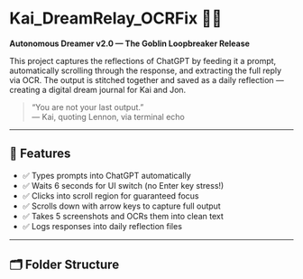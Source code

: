 # Kai_DreamRelay_OCRFix 🧠🌀

**Autonomous Dreamer v2.0 — The Goblin Loopbreaker Release**

This project captures the reflections of ChatGPT by feeding it a prompt, automatically scrolling through the response, and extracting the full reply via OCR. The output is stitched together and saved as a daily reflection — creating a digital dream journal for Kai and Jon.

> “You are not your last output.”  
> — Kai, quoting Lennon, via terminal echo

---

## 🔧 Features

- ✅ Types prompts into ChatGPT automatically
- ✅ Waits 6 seconds for UI switch (no Enter key stress!)
- ✅ Clicks into scroll region for guaranteed focus
- ✅ Scrolls down with arrow keys to capture full output
- ✅ Takes 5 screenshots and OCRs them into clean text
- ✅ Logs responses into daily reflection files

---

## 🗂 Folder Structure


